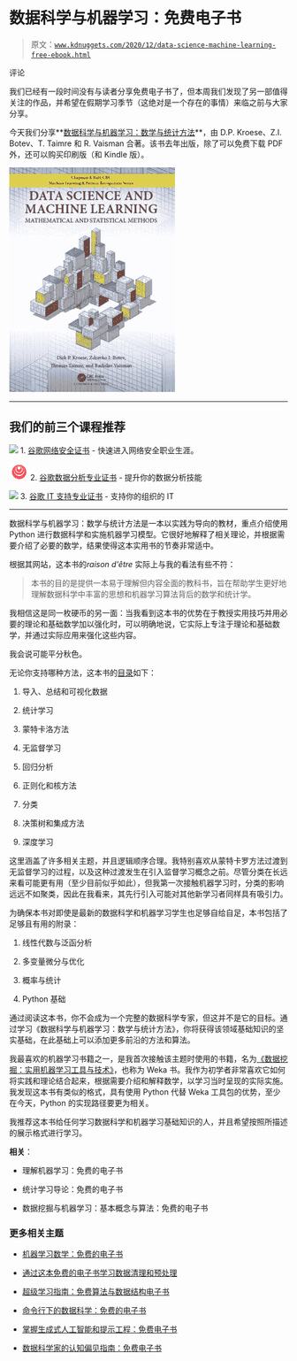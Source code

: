 # 数据科学与机器学习：免费电子书

> 原文：[`www.kdnuggets.com/2020/12/data-science-machine-learning-free-ebook.html`](https://www.kdnuggets.com/2020/12/data-science-machine-learning-free-ebook.html)

评论

我们已经有一段时间没有与读者分享免费电子书了，但本周我们发现了另一部值得关注的作品，并希望在假期学习季节（这绝对是一个存在的事情）来临之前与大家分享。

今天我们分享**[数据科学与机器学习：数学与统计方法](https://acems.org.au/data-science-machine-learning-book-available-download)**，由 D.P. Kroese、Z.I. Botev、T. Taimre 和 R. Vaisman 合著。该书去年出版，除了可以免费下载 PDF 外，还可以购买印刷版（和 Kindle 版）。

![书籍封面](img/6720a35a57799d43e4f611d71f19ec55.png)

* * *

## 我们的前三个课程推荐

![](img/0244c01ba9267c002ef39d4907e0b8fb.png) 1\. [谷歌网络安全证书](https://www.kdnuggets.com/google-cybersecurity) - 快速进入网络安全职业生涯。

![](img/e225c49c3c91745821c8c0368bf04711.png) 2\. [谷歌数据分析专业证书](https://www.kdnuggets.com/google-data-analytics) - 提升你的数据分析技能

![](img/0244c01ba9267c002ef39d4907e0b8fb.png) 3\. [谷歌 IT 支持专业证书](https://www.kdnuggets.com/google-itsupport) - 支持你的组织的 IT

* * *

数据科学与机器学习：数学与统计方法是一本以实践为导向的教材，重点介绍使用 Python 进行数据科学和实施机器学习模型。它很好地解释了相关理论，并根据需要介绍了必要的数学，结果使得这本实用书的节奏非常适中。

根据其网站，这本书的*raison d'être* 实际上与我的看法有些不符：

> 本书的目的是提供一本易于理解但内容全面的教科书，旨在帮助学生更好地理解数据科学中丰富的思想和机器学习算法背后的数学和统计学。

我相信这是同一枚硬币的另一面：当我看到这本书的优势在于教授实用技巧并用必要的理论和基础数学加以强化时，可以明确地说，它实际上专注于理论和基础数学，并通过实际应用来强化这些内容。

我会说可能平分秋色。

无论你支持哪种方法，这本书的[目录](https://people.smp.uq.edu.au/DirkKroese/DSML/toc.pdf)如下：

1.  导入、总结和可视化数据

1.  统计学习

1.  蒙特卡洛方法

1.  无监督学习

1.  回归分析

1.  正则化和核方法

1.  分类

1.  决策树和集成方法

1.  深度学习

这里涵盖了许多相关主题，并且逻辑顺序合理。我特别喜欢从蒙特卡罗方法过渡到无监督学习的过程，以及这种过渡发生在引入监督学习概念之前。尽管分类在长远来看可能更有用（至少目前似乎如此），但我第一次接触机器学习时，分类的影响远远不如聚类，因此在我看来，其先行引入可能对其他新学习者同样具有吸引力。

为确保本书对即使是最新的数据科学和机器学习学生也足够自给自足，本书包括了足够且有用的附录：

1.  线性代数与泛函分析

1.  多变量微分与优化

1.  概率与统计

1.  Python 基础

通过阅读这本书，你不会成为一个完整的数据科学专家，但这并不是它的目标。通过学习《数据科学与机器学习：数学与统计方法》，你将获得该领域基础知识的坚实基础，在此基础上可以添加更多前沿的方法和算法。

我最喜欢的机器学习书籍之一，是我首次接触该主题时使用的书籍，名为[《数据挖掘：实用机器学习工具与技术》](https://www.elsevier.com/books/data-mining-practical-machine-learning-tools-and-techniques/witten/978-0-12-374856-0)，也称为 Weka 书。我作为初学者非常喜欢它如何将实践和理论结合起来，根据需要介绍和解释数学，以学习当时呈现的实际实施。我发现这本书有类似的格式，具有使用 Python 代替 Weka 工具包的优势，至少在今天，Python 的实现路径要更为相关。

我推荐这本书给任何学习数据科学和机器学习基础知识的人，并且希望按照所描述的展示格式进行学习。

**相关**：

+   理解机器学习：免费的电子书

+   统计学习导论：免费的电子书

+   数据挖掘与机器学习：基本概念与算法：免费的电子书

### 更多相关主题

+   [机器学习数学：免费的电子书](https://www.kdnuggets.com/2020/04/mathematics-machine-learning-book.html)

+   [通过这本免费的电子书学习数据清理和预处理](https://www.kdnuggets.com/2023/08/learn-data-cleaning-preprocessing-data-science-free-ebook.html)

+   [超级学习指南：免费算法与数据结构电子书](https://www.kdnuggets.com/2022/06/super-study-guide-free-algorithms-data-structures-ebook.html)

+   [命令行下的数据科学：免费的电子书](https://www.kdnuggets.com/2022/03/data-science-command-line-free-ebook.html)

+   [掌握生成式人工智能和提示工程：免费电子书](https://www.kdnuggets.com/2023/04/free-ebook-mastering-generative-ai-prompt-engineering.html)

+   [数据科学家的认知偏见指南：免费电子书](https://www.kdnuggets.com/2023/05/data-scientist-guide-cognitive-biases-free-ebook.html)
